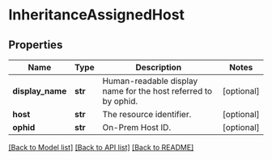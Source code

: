 # InheritanceAssignedHost

## Properties
Name | Type | Description | Notes
------------ | ------------- | ------------- | -------------
**display_name** | **str** | Human-readable display name for the host referred to by ophid. | [optional] 
**host** | **str** | The resource identifier. | [optional] 
**ophid** | **str** | On-Prem Host ID. | [optional] 

[[Back to Model list]](../README.md#documentation-for-models) [[Back to API list]](../README.md#documentation-for-api-endpoints) [[Back to README]](../README.md)



